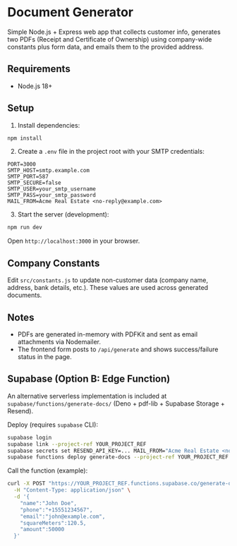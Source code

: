 # Document Generator

Simple Node.js + Express web app that collects customer info, generates two PDFs (Receipt and Certificate of Ownership) using company-wide constants plus form data, and emails them to the provided address.

## Requirements
- Node.js 18+

## Setup
1. Install dependencies:
```bash
npm install
```

2. Create a `.env` file in the project root with your SMTP credentials:
```env
PORT=3000
SMTP_HOST=smtp.example.com
SMTP_PORT=587
SMTP_SECURE=false
SMTP_USER=your_smtp_username
SMTP_PASS=your_smtp_password
MAIL_FROM=Acme Real Estate <no-reply@example.com>
```

3. Start the server (development):
```bash
npm run dev
```
Open `http://localhost:3000` in your browser.

## Company Constants
Edit `src/constants.js` to update non-customer data (company name, address, bank details, etc.). These values are used across generated documents.

## Notes
- PDFs are generated in-memory with PDFKit and sent as email attachments via Nodemailer.
- The frontend form posts to `/api/generate` and shows success/failure status in the page.

## Supabase (Option B: Edge Function)
An alternative serverless implementation is included at `supabase/functions/generate-docs/` (Deno + pdf-lib + Supabase Storage + Resend).

Deploy (requires `supabase` CLI):
```bash
supabase login
supabase link --project-ref YOUR_PROJECT_REF
supabase secrets set RESEND_API_KEY=... MAIL_FROM="Acme Real Estate <no-reply@example.com>" SUPABASE_URL=... SUPABASE_SERVICE_ROLE_KEY=... SUPABASE_BUCKET=documents
supabase functions deploy generate-docs --project-ref YOUR_PROJECT_REF
```
Call the function (example):
```bash
curl -X POST "https://YOUR_PROJECT_REF.functions.supabase.co/generate-docs" \
  -H "Content-Type: application/json" \
  -d '{
    "name":"John Doe",
    "phone":"+15551234567",
    "email":"john@example.com",
    "squareMeters":120.5,
    "amount":50000
  }'
```
